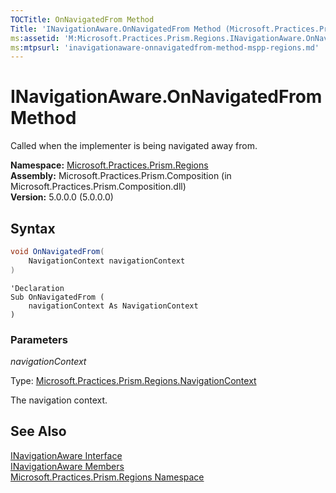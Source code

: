 ```yaml
---
TOCTitle: OnNavigatedFrom Method
Title: 'INavigationAware.OnNavigatedFrom Method (Microsoft.Practices.Prism.Regions)'
ms:assetid: 'M:Microsoft.Practices.Prism.Regions.INavigationAware.OnNavigatedFrom(Microsoft.Practices.Prism.Regions.NavigationContext)'
ms:mtpsurl: 'inavigationaware-onnavigatedfrom-method-mspp-regions.md'
---
```


# INavigationAware.OnNavigatedFrom Method

Called when the implementer is being navigated away from.

**Namespace:** [Microsoft.Practices.Prism.Regions](/patterns-practices/reference/mspp-regions-namespace)<br/>
**Assembly:** Microsoft.Practices.Prism.Composition (in Microsoft.Practices.Prism.Composition.dll)<br/>
**Version:** 5.0.0.0 (5.0.0.0)

## Syntax

```C#
void OnNavigatedFrom(
	NavigationContext navigationContext
)
```

```VB
'Declaration
Sub OnNavigatedFrom ( 
	navigationContext As NavigationContext
)
```

### Parameters

*navigationContext*  

Type: [Microsoft.Practices.Prism.Regions.NavigationContext](/patterns-practices/reference/navigationcontext-class-mspp-regions)  

The navigation context.

## See Also

[INavigationAware Interface](/patterns-practices/reference/inavigationaware-interface-mspp-regions)<br/>
[INavigationAware Members](/patterns-practices/reference/inavigationaware-members-mspp-regions)<br/>
[Microsoft.Practices.Prism.Regions Namespace](/patterns-practices/reference/mspp-regions-namespace)<br/>